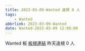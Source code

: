 ```yaml
---
title: 2023-03-09-Wanted 違規 0 人
tags:
    - Wanted
abbrlink: 2023-03-09-Wanted
date: Wanted-2023-03-09 12:00:00
---
```

Wanted 板 [板規連結](https://www.ptt.cc/bbs/Wanted/M.1608829773.A.D3B.html)
昨天違規 0 人
